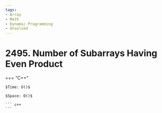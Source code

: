 ```yaml
---
tags:
- Array
- Math
- Dynamic Programming
- Unsolved
---
```



# 2495. Number of Subarrays Having Even Product

=== "C++"

    $Time: O()$

    $Space: O()$

    ``` c++
    ```